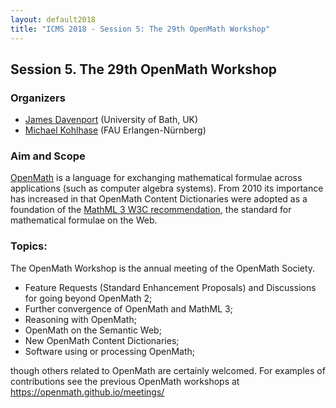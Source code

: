 ```yaml
---
layout: default2018
title: "ICMS 2018 - Session 5: The 29th OpenMath Workshop"
---
```

## Session 5. The 29th OpenMath Workshop

### Organizers

*   [James Davenport](mailto:j.h.davenport@bath.ac.uk) (University of Bath, UK)
*   [Michael Kohlhase](mailto:michael.kohlhase@fau.de) (FAU Erlangen-Nürnberg)

### Aim and Scope

[OpenMath](http://www.openmath.org) is a language for exchanging
mathematical formulae across applications (such as computer algebra
systems). From 2010 its importance has increased in that OpenMath
Content Dictionaries were adopted as a foundation of the
[MathML 3 W3C recommendation](http://www.w3.org/TR/MathML), the standard for
mathematical formulae on the Web.

### Topics:

The OpenMath Workshop is the annual meeting of the OpenMath
Society. 

  * Feature Requests (Standard Enhancement Proposals) and Discussions
    for going beyond OpenMath 2;
  * Further convergence of OpenMath and MathML 3;
  * Reasoning with OpenMath;
  * OpenMath on the Semantic Web;
  * New OpenMath Content Dictionaries;
  * Software using or processing OpenMath;

though others related to OpenMath are certainly welcomed. For examples
of contributions see the previous OpenMath workshops at
https://openmath.github.io/meetings/

